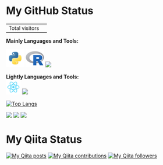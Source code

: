 # My GitHub Status
<table>
  <tr>
    <td>Total visitors</td>
    <td><img src="https://profile-counter.glitch.me/Kiyoshi-Inoue/count.svg" alt="" /></td>
  </tr>
</table>

**Mainly Languages and Tools:**  

<code><img height="50" src="https://raw.githubusercontent.com/github/explore/80688e429a7d4ef2fca1e82350fe8e3517d3494d/topics/python/python.png"></code>
<code><img height="50" src="https://raw.githubusercontent.com/github/explore/80688e429a7d4ef2fca1e82350fe8e3517d3494d/topics/r/r.png"></code>
<code><img height="50" src="https://github.com/actions.png">
</code>

**Lightly Languages and Tools:** 
<br>
<code><img height="40" src="https://raw.githubusercontent.com/github/explore/80688e429a7d4ef2fca1e82350fe8e3517d3494d/topics/react/react.png"></code>
<code><img height="40" 
src="https://raw.githubusercontent.com/devicons/devicon/master/icons/hcl/hcl-original.svg">
</code>

<!-- <a href="https://github.com/anuraghazra/github-readme-stats">
  <img align="left" src="https://github-readme-stats.vercel.app/api/top-langs/?username=Kiyoshi-Inoue&langs_count=5" />
</a> -->


[![Top Langs](https://github-readme-stats.vercel.app/api/top-langs/?username=Kiyoshi-Inoue&theme=vue-dark&show_icons=true&layout=compact)](https://github.com/Kiyoshi-Inoue/github-readme-stats)


![](http://github-profile-summary-cards.vercel.app/api/cards/profile-details?username=Kiyoshi-Inoue&theme=default)
![](http://github-profile-summary-cards.vercel.app/api/cards/stats?username=Kiyoshi-Inoue&theme=default)
![](http://github-profile-summary-cards.vercel.app/api/cards/productive-time?username=Kiyoshi-Inoue&theme=default&utcOffset=8)

# My Qiita Status
[![My Qiita posts](https://qiita-badge.apiapi.app/s/__Rossi__/posts.svg)](http://qiita.com/__Rossi__)
[![My Qiita contributions](https://qiita-badge.apiapi.app/s/__Rossi__/contributions.svg)](http://qiita.com/__Rossi__)
[![My Qiita followers](https://qiita-badge.apiapi.app/s/__Rossi__/followers.svg)](http://qiita.com/__Rossi__)

